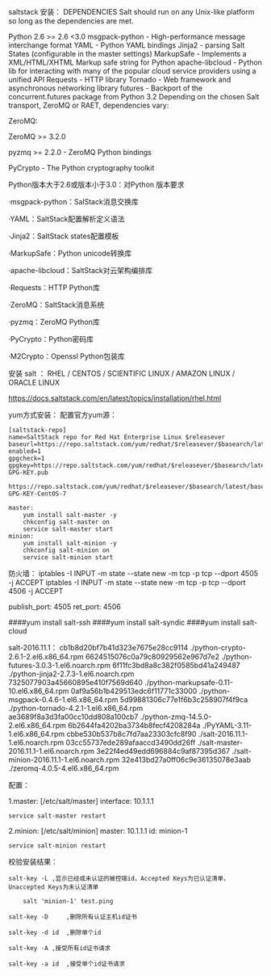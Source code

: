 


saltstack 安装：
DEPENDENCIES
Salt should run on any Unix-like platform so long as the dependencies are met.

Python 2.6 >= 2.6 <3.0
msgpack-python - High-performance message interchange format
YAML - Python YAML bindings
Jinja2 - parsing Salt States (configurable in the master settings)
MarkupSafe - Implements a XML/HTML/XHTML Markup safe string for Python
apache-libcloud - Python lib for interacting with many of the popular cloud service providers using a unified API
Requests - HTTP library
Tornado - Web framework and asynchronous networking library
futures - Backport of the concurrent.futures package from Python 3.2
Depending on the chosen Salt transport, ZeroMQ or RAET, dependencies vary:

ZeroMQ:

ZeroMQ >= 3.2.0

pyzmq >= 2.2.0 - ZeroMQ Python bindings

PyCrypto - The Python cryptography toolkit

Python版本大于2.6或版本小于3.0：对Python 版本要求

·msgpack-python：SalStack消息交换库

·YAML：SaltStack配置解析定义语法

·Jinja2：SaltStack states配置模板

·MarkupSafe：Python unicode转换库

·apache-libcloud：SaltStack对云架构编排库

·Requests：HTTP Python库

·ZeroMQ：SaltStack消息系统

·pyzmq：ZeroMQ Python库

·PyCrypto：Python密码库

·M2Crypto：Openssl Python包装库



安装 salt ： RHEL / CENTOS / SCIENTIFIC LINUX / AMAZON LINUX / ORACLE LINUX

https://docs.saltstack.com/en/latest/topics/installation/rhel.html


yum方式安装：
配置官方yum源：
```
[saltstack-repo]
name=SaltStack repo for Red Hat Enterprise Linux $releasever
baseurl=https://repo.saltstack.com/yum/redhat/$releasever/$basearch/latest
enabled=1
gpgcheck=1
gpgkey=https://repo.saltstack.com/yum/redhat/$releasever/$basearch/latest/SALTSTACK-GPG-KEY.pub
       https://repo.saltstack.com/yum/redhat/$releasever/$basearch/latest/base/RPM-GPG-KEY-CentOS-7

master:
	yum install salt-master -y
	chkconfig salt-master on
	service salt-master start
minion:
	yum install salt-minion -y
	chkconfig salt-minion on
	service salt-minion start
```
防火墙：
	iptables -I INPUT -m state --state new -m tcp -p tcp --dport 4505 -j ACCEPT
	iptables -I INPUT -m state --state new -m tcp -p tcp --dport 4506 -j ACCEPT

publish_port:	4505
ret_port:	4506

####yum install salt-ssh
####yum install salt-syndic
####yum install salt-cloud

salt-2016.11.1：
cb1b8d20bf7b41d323e7675e28cc9114  ./python-crypto-2.6.1-2.el6.x86_64.rpm
6624515076c0a79c80929562e967d7e2  ./python-futures-3.0.3-1.el6.noarch.rpm
6f11fc3bd8a8c382f0585bd41a249487  ./python-jinja2-2.7.3-1.el6.noarch.rpm
7325077903a45660895e410f7569d640  ./python-markupsafe-0.11-10.el6.x86_64.rpm
0af9a56b1b429513edc6f11771c33000  ./python-msgpack-0.4.6-1.el6.x86_64.rpm
5d99881306c77e1f6b3c258907f4f9ca  ./python-tornado-4.2.1-1.el6.x86_64.rpm
ae3689f8a3d3fa00cc10dd808a100cb7  ./python-zmq-14.5.0-2.el6.x86_64.rpm
6b2644fa4202ba3734b8fecf4208284a  ./PyYAML-3.11-1.el6.x86_64.rpm
cbbe530b537b8c7fd7aa23303cfc8f90  ./salt-2016.11.1-1.el6.noarch.rpm
03cc55737ede289afaaccd3490dd26ff  ./salt-master-2016.11.1-1.el6.noarch.rpm
3e22f4ed49edd696884c9af87395d367  ./salt-minion-2016.11.1-1.el6.noarch.rpm
32e413bd27a0ff06c9e36135078e3aab  ./zeromq-4.0.5-4.el6.x86_64.rpm


配置：

1.master:
	[/etc/salt/master]
	interface: 10.1.1.1

	service salt-master restart

2.minion:
	[/etc/salt/minion]
	master: 10.1.1.1
	id: minion-1

	service salt-minion restart



校验安装结果：
	
	salt-key -L	,显示已经或未认证的被控端id，Accepted Keys为已认证清单，Unaccepted Keys为未认证清单

        salt 'minion-1' test.ping
	
	salt-key -D 	,删除所有认证主机id证书
	
	salt-key -d id	,删除单个id
	
	salt-key -A	,接受所有id证书请求
	
	salt-key -a id	,接受单个id证书请求
